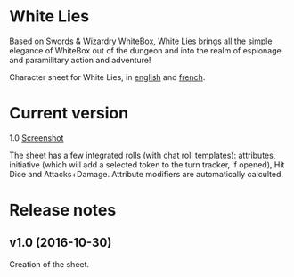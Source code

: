 # White Lies

Based on Swords & Wizardry WhiteBox, White Lies brings all the simple elegance of WhiteBox out of the dungeon and into the realm of espionage and paramilitary action and adventure!

Character sheet for White Lies, in [english](http://dwdstudios.com/whitelies) and [french](http://legrumph.org/Terrier/?Chibi/White-Lies).

# Current version
1.0 [Screenshot](whitelies.png)

The sheet has a few integrated rolls (with chat roll templates): attributes, initiative (which will add a selected token to the turn tracker, if opened), Hit Dice and Attacks+Damage.
Attribute modifiers are automatically calculted.

# Release notes

## v1.0 (2016-10-30)

Creation of the sheet.
